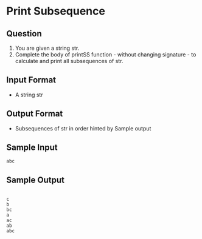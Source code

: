 # Print Subsequence

## Question

 1. You are given a string str.
 2. Complete the body of printSS function - without changing signature - to calculate and print all subsequences of str.

## Input Format

- A string str

## Output Format

- Subsequences of str in order hinted by Sample output

## Sample Input
```
abc
```
## Sample Output
```

c
b
bc
a
ac
ab
abc
```